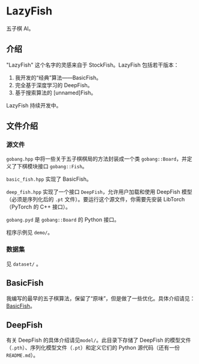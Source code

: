 # LazyFish

五子棋 AI。

## 介绍
"LazyFish" 这个名字的灵感来自于 StockFish。LazyFish 包括若干版本：

1. 我开发的“经典”算法——BasicFish。
2. 完全基于深度学习的 DeepFish。
3. 基于搜索算法的 [unnamed]Fish。

LazyFish 持续开发中。

## 文件介绍

### 源文件

`gobang.hpp` 中将一些关于五子棋棋局的方法封装成一个类 `gobang::Board`，并定义了下棋模块接口 `gobang::Fish`。

`basic_fish.hpp` 实现了 BasicFish。

`deep_fish.hpp` 实现了一个接口 `DeepFish`，允许用户加载和使用 DeepFish 模型（必须是序列化后的 `.pt` 文件）。要运行这个源文件，你需要先安装 LibTorch（PyTorch 的 C++ 接口）。

`gobang.pyd` 是 `gobang::Board` 的 Python 接口。

程序示例见 `demo/`。

### 数据集

见 `dataset/` 。

## BasicFish

我编写的最早的五子棋算法，保留了“原味”，但是做了一些优化。具体介绍请见：[BasicFish](BASICFISH.md)。

## DeepFish

有关 DeepFish 的具体介绍请见`model/`。此目录下存储了 DeepFish 的模型文件（`.pth`）、序列化模型文件（`.pt`）和定义它们的 Python 源代码（还有一份 `README.md`）。